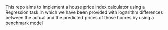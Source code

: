 This repo aims to implement a house price index calculator
using a Regression task in which we have been provided
with logarithm differences between the actual 
and the predicted prices of those homes 
by using a benchmark model
